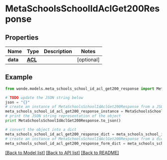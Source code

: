 # MetaSchoolsSchoolIdAclGet200Response


## Properties
Name | Type | Description | Notes
------------ | ------------- | ------------- | -------------
**data** | [**ACL**](ACL.md) |  | [optional] 

## Example

```python
from wonde.models.meta_schools_school_id_acl_get200_response import MetaSchoolsSchoolIdAclGet200Response

# TODO update the JSON string below
json = "{}"
# create an instance of MetaSchoolsSchoolIdAclGet200Response from a JSON string
meta_schools_school_id_acl_get200_response_instance = MetaSchoolsSchoolIdAclGet200Response.from_json(json)
# print the JSON string representation of the object
print MetaSchoolsSchoolIdAclGet200Response.to_json()

# convert the object into a dict
meta_schools_school_id_acl_get200_response_dict = meta_schools_school_id_acl_get200_response_instance.to_dict()
# create an instance of MetaSchoolsSchoolIdAclGet200Response from a dict
meta_schools_school_id_acl_get200_response_form_dict = meta_schools_school_id_acl_get200_response.from_dict(meta_schools_school_id_acl_get200_response_dict)
```
[[Back to Model list]](../README.md#documentation-for-models) [[Back to API list]](../README.md#documentation-for-api-endpoints) [[Back to README]](../README.md)


